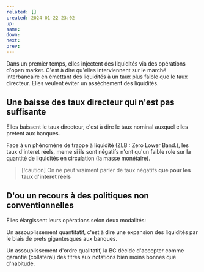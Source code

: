 ```yaml
---
related: []
created: 2024-01-22 23:02
up:
same:
down:
next:
prev:
---
```

 
Dans un premier temps, elles injectent des liquidités via des opérations d'open market. C'est à dire qu'elles interviennent sur le marché interbancaire en émettant des liquidités à un taux plus faible que le taux directeur.
Elles veulent éviter un assèchement des liquidités.

## Une baisse des taux directeur qui n'est pas suffisante

Elles baissent le taux directeur, c'est à dire le taux nominal auxquel elles pretent aux banques.

Face à un phénomène de trappe à liquidité (ZLB : Zero Lower Band.), les taux d'interet réels, meme si ils sont négatifs n'ont qu'un faible role sur la quantité de liquidités en circulation (la masse monétaire).

>[!caution] On ne peut vraiment parler de taux négatifs **que pour les taux d'interet réels**

## D'ou un recours à des politiques non conventionnelles

Elles élargissent leurs opérations selon deux modalités:

Un assouplissement quantitatif, c'est à dire une expansion des liquidités par le biais de prets gigantesques aux banques.

Un assouplissement d'ordre qualitatif, la BC décide d'accepter comme garantie (collateral) des titres aux notations bien moins bonnes que d'habitude.

